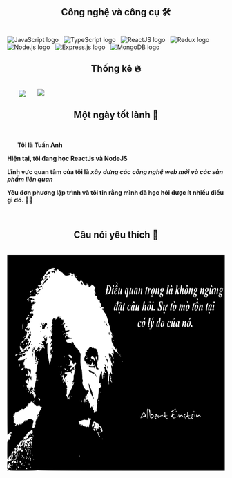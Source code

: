 
<h2 align="center">Công nghệ và công cụ 🛠</h2>
<br>
<!-- https://simpleicons.org/ -->
<span><img src="https://img.shields.io/badge/JavaScript-282C34?logo=javascript&logoColor=F7DF1E" alt="JavaScript logo" title="JavaScript" height="25" /></span>
&nbsp;
<span><img src="https://img.shields.io/badge/TypeScript-282C34?logo=typescript&logoColor=3178C6" alt="TypeScript logo" title="TypeScript" height="25" /></span>
&nbsp;
<span><img src="https://img.shields.io/badge/ReactJS-282C34?logo=react&logoColor=61DAFB" alt="ReactJS logo" title="ReactJS" height="25" /></span>
&nbsp;
<span><img src="https://img.shields.io/badge/Redux-282C34?logo=redux&logoColor=764ABC" alt="Redux logo" title="Redux" height="25" /></span>
&nbsp;
<span><img src="https://img.shields.io/badge/Node.js-282C34?logo=node.js&logoColor=00F200" alt="Node.js logo" title="Node.js" height="25" /></span>
&nbsp;
<span><img src="https://img.shields.io/badge/Express-282C34?logo=express&logoColor=FFFFFF" alt="Express.js logo" title="Express.js" height="25" /></span>
&nbsp;
<span><img src="https://img.shields.io/badge/MongoDB-282C34?logo=mongodb&logoColor=47A248" alt="MongoDB logo" title="MongoDB" height="25" /></span>
&nbsp;

<br>
<h2 align="center">Thống kê 🔥</h2>
<!-- https://github.com/anuraghazra/github-readme-stats -->
<br>
<div align=center>
  <a href="#" title="1TieuDing">
    <img width="315" align="center" src="https://github-readme-stats.vercel.app/api/top-langs/?username=1TieuDing&hide=c%23,powershell,Mathematica,Ruby,Objective-C,Objective-C%2b%2b,Cuda&title_color=61dafb&text_color=ffffff&icon_color=61dafb&bg_color=20232a&langs_count=8&layout=compact&border_color=61dafb&hide_border=true" />
  </a>
  <a href="#" title="1TieuDing">
    <img align="right" width="434" src="https://github-readme-stats.vercel.app/api?username=1TieuDing&show_icons=true&theme=react&border_color=61dafb&hide_border=true&rank_icon=github&include_all_commits=true" />
  </a>
</div>

<h2 align="center">Một ngày tốt lành 👋</h2>
<br>
<ul><strong>
Tôi là Tuấn Anh
</strong>
</ul>
<p><strong>Hiện tại, tôi đang học ReactJs và NodeJS</strong></p>
<p><strong>Lĩnh vực quan tâm của tôi là <i>xây dựng các công nghệ web mới và các sản phẩm liên quan</i></strong></p>
<p><strong>Yêu đơn phương lập trình và tôi tin rằng mình đã học hỏi được ít nhiều điều gì đó. 🤷‍♂️</strong></p>

<br>
<h2 align="center">Câu nói yêu thích 📑</h2>
<br>
<a href="#" target="_blank">
  <img src="svg/anhxtanh2.0.svg" width="846" height="500" />
</a>